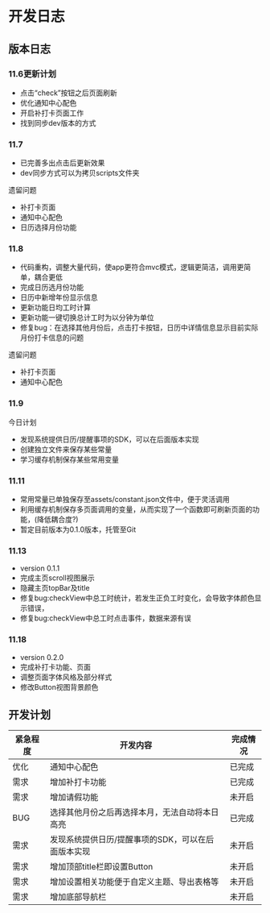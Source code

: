 # 开发日志

## 版本日志

### 11.6更新计划

- 点击“check”按钮之后页面刷新
- 优化通知中心配色
- 开启补打卡页面工作
- 找到同步dev版本的方式

### 11.7

- 已完善多出点击后更新效果
- dev同步方式可以为拷贝scripts文件夹

遗留问题

- 补打卡页面
- 通知中心配色
- 日历选择月份功能
  
### 11.8

- 代码重构，调整大量代码，使app更符合mvc模式，逻辑更简洁，调用更简单，耦合更低
- 完成日历选月份功能
- 日历中新增年份显示信息
- 更新功能日均工时计算
- 更新功能一键切换总计工时为以分钟为单位
- 修复bug：在选择其他月份后，点击打卡按钮，日历中详情信息显示目前实际月份打卡信息的问题

遗留问题

- 补打卡页面
- 通知中心配色

### 11.9

今日计划

- 发现系统提供日历/提醒事项的SDK，可以在后面版本实现
- 创建独立文件来保存某些常量
- 学习缓存机制保存某些常用变量

### 11.11

- 常用常量已单独保存至assets/constant.json文件中，便于灵活调用
- 利用缓存机制保存多页面调用的变量，从而实现了一个函数即可刷新页面的功能，(降低耦合度?)
- 暂定目前版本为0.1.0版本，托管至Git

### 11.13

- version 0.1.1
- 完成主页scroll视图展示
- 隐藏主页topBar及title
- 修复bug:checkView中总工时统计，若发生正负工时变化，会导致字体颜色显示错误，
- 修复bug:checkView中总工时点击事件，数据来源有误

### 11.18

- version 0.2.0
- 完成补打卡功能、页面
- 调整页面字体风格及部分样式
- 修改Button视图背景颜色

## 开发计划

| 紧急程度 | 开发内容 | 完成情况 |
| ------ | ------ | ------ |
| 优化 | 通知中心配色 | 已完成 |
| 需求 | 增加补打卡功能 | 已完成 |
| 需求 | 增加请假功能 | 未开启 |
| BUG | 选择其他月份之后再选择本月，无法自动将本日高亮 | 已完成 |
| 需求 | 发现系统提供日历/提醒事项的SDK，可以在后面版本实现 | 未开启 |
| 需求 |增加顶部title栏即设置Button| 未开启 |
| 需求 |增加设置相关功能便于自定义主题、导出表格等| 未开启 |
| 需求 |增加底部导航栏| 未开启 |